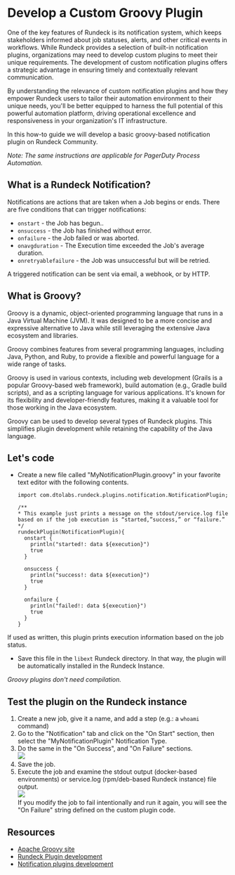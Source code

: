 # Develop a Custom Groovy Plugin

One of the key features of Rundeck is its notification system, which keeps stakeholders informed about job statuses, alerts, and other critical events in workflows. While Rundeck provides a selection of built-in notification plugins, organizations may need to develop custom plugins to meet their unique requirements. The  development of custom notification plugins offers a strategic advantage in ensuring timely and contextually relevant communication.

By understanding the relevance of custom notification plugins and how they empower Rundeck users to tailor their automation environment to their unique needs, you'll be better equipped to harness the full potential of this powerful automation platform, driving operational excellence and responsiveness in your organization's IT infrastructure.

In this how-to guide we will develop a basic groovy-based notification plugin on Rundeck Community.  

_Note: The same instructions are applicable for PagerDuty Process Automation._

## What is a Rundeck Notification?

Notifications are actions that are taken when a Job begins or ends. There are five conditions that can trigger notifications:

* `onstart` - the Job has begun.. 
* `onsuccess` - the Job has finished without error.
* `onfailure` - the Job failed or was aborted.
* `onavgduration` - The Execution time exceeded the Job's average duration.
* `onretryablefailure` - the Job was unsuccessful but will be retried.

A triggered notification can be sent via email, a webhook, or by HTTP.

## What is Groovy?

Groovy is a dynamic, object-oriented programming language that runs in a Java Virtual Machine (JVM). It was designed to be a more concise and expressive alternative to Java while still leveraging the extensive Java ecosystem and libraries. 

Groovy combines features from several programming languages, including Java, Python, and Ruby, to provide a flexible and powerful language for a wide range of tasks.

Groovy is used in various contexts, including web development (Grails is a popular Groovy-based web framework), build automation (e.g., Gradle build scripts), and as a scripting language for various applications. It's known for its flexibility and developer-friendly features, making it a valuable tool for those working in the Java ecosystem.

Groovy can be used to develop several types of Rundeck plugins. This simplifies plugin development while retaining the capability of the Java language.

## Let's code

-  Create a new file called "MyNotificationPlugin.groovy" in your favorite text editor with the following contents.<br>
    ```
	import com.dtolabs.rundeck.plugins.notification.NotificationPlugin;

	/**
	* This example just prints a message on the stdout/service.log file
  	based on if the job execution is “started,”success,” or “failure.”
	*/
	rundeckPlugin(NotificationPlugin){
   	  onstart {
       	println("started!: data ${execution}")
       	true
   	  }
	
   	  onsuccess {
       	println("success!: data ${execution}")
       	true
   	  }
	
   	  onfailure {
       	println("failed!: data ${execution}")
       	true
   	  }
	}
    ```
     
  If used as written, this plugin prints execution information based on the job status.   
- Save this file in the `libext` Rundeck directory. In that way, the plugin will be automatically installed in the Rundeck Instance.  <br>
 
_Groovy plugins don't need compilation._  

## Test the plugin on the Rundeck instance

1. Create a new job, give it a name, and add a step (e.g.: a `whoami` command)  
2. Go to the "Notification" tab and click on the "On Start" section, then select the "MyNotificationPlugin" Notification Type.  
3. Do the same in the "On Success", and "On Failure" sections.  <br>
	![](/assets/img/groovynote1.png)
1. Save the job.  
2. Execute the job and examine the stdout output (docker-based environments) or service.log (rpm/deb-based Rundeck instance) file output.  
	![](/assets/img/groovynote2.png)<br>
If you modify the job to fail intentionally and run it again, you will see the "On Failure" string defined on the custom plugin code.

## Resources

* [Apache Groovy site](http://www.groovy-lang.org/) 
* [Rundeck Plugin development](https://docs.rundeck.com/docs/developer/01-plugin-development.html#plugin-development) 
* [Notification plugins development](https://docs.rundeck.com/docs/developer/05-notification-plugins.html)